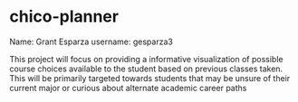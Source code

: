 # chico-planner

Name: Grant Esparza
username: gesparza3

This project will focus on providing a informative visualization of possible course choices available to the student based on previous classes taken. This will be primarily targeted towards students that may be unsure of their current major or curious about alternate academic career paths
